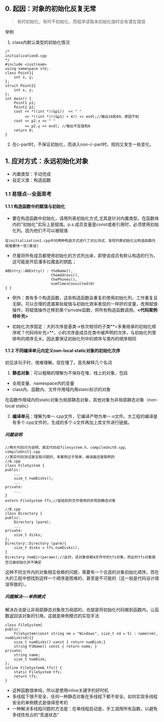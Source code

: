 ## 0. 起因：对象的初始化反复无常

> 有时初始化，有时不初始化，而程序读取未初始化值时会有潜在错误

举例

1. class内默认类型的初始化情况

```
/*
initialization0.cpp
*/
#include <iostream>
using namespace std;
class Point1{
	int x, y;
};
struct Point2{
	int x, y;
};
int main() {
    Point1 p1;
	Point2 p2;
	cout << *((int *)(&p1))  << " "
	     << *((int *)((&p1) + 4)) << endl;//输出16和89，原因不知
	cout << p2.x << " "
	     << p2.y << endl; //输出不定值和0
	return 0;
}
```

2. 在c-part时，不保证初始化，而进入non-c-part时，规则又发生一些变化。

## 1. 应对方式：永远初始化对象

+ 内置类型：手动完成
+ 自定义类：构造函数

### 1.1 易错点--全面思考

#### 1.1.1 构造函数中的赋值与初始化

+ 要在构造函数中初始化，请用列表初始化方式,尤其是针对内置类型。在函数体内的"初始化"实际上是赋值。p.s.成员变量是const或者引用时，必须使用初始化列。因为他们不可以被赋值

```
在initialization1.cpp中对两种构造方式进行了对比测试，发现列表初始化比构造函数内赋值要快一些(废话)
```

+ 尽量将所有成员都使用初始化的方式列出来，即使该成员有默认构造的行为，这可能是开启潘多拉魔盒的钥匙；

```
ABEntry::ABEntry() : theName(),
                     theAddress(),
                     thePhones(),
                     numTimesConsulted(0)
{ }
```

+ 例外：类有多个构造函数，这些构造函数会重复的使用初始化列，工作重复且无聊。可以合理的遗漏某些赋值与初始化效率表现的一样好的变量，改用赋值操作，将赋值操作迁移到某个private函数，供所有构造函数调用。**<代码案例待补充>**

+ 初始化次序固定：大的次序是基类->依次相邻的子类**<多重继承的初始化顺序呢？代码待补充>**，小的次序是成员在类中被声明的次序，与初始化列里排布的顺序无关。因此要保证初始化列中的顺序与类内的顺序相同

#### 1.1.2 不同编译单元内定义non-local static对象的初始化次序

初见该句子时，很难理解。现在懂了。首先解释几个名词

1. **静态对象**：可以粗略的理解为不保存在堆、栈上的对象，包括

+ 全局变量、namespace内的变量
+ class内、函数内、文件作用域内用static标识的对象

在函数作用域内的static对象为局部静态对象，其他对象为非局部静态对象（non-local static）

2. **编译单元**：理解为单一.cpp文件，它编译产物为单一.o文件。大工程的编译是有多个.cpp文件的，生成的多个.o文件再加上库文件进行链接。

##### 问题说明

```
//两片代码只为说明，真实代码在filesystem.h、compileUnit0.cpp、compileUnit1.cpp
//真实代码测试是没有问题的，本案例过于简单，编译器还是聪明的
//A.cpp
class FileSystem {
public:
 	...
	size_t numDisks();
	...
private:
	...
}
extern FileSystem tfs;//留给别的文件使用的非局部静态对象
```

```
//B.cpp
class Directory {
public:
	Directory (parm);
	...
private:
	size_t disks;
};
Directory::Directory (parm){
	size_t disks = tfs.numDisks();
}
Directory temDir(params);//此时，该对象依赖A文件中的tfs对象，而此时tfs对象是否已被初始化并不确定
```

这种不同文件内的对象相互依赖的问题，需要有一个合适的对象初始化顺序。而在大的工程中想找到这样一个顺序是困难的，甚至是不可能的（这一般是代码设计错误导致的）。

##### 问题解决---单例模式

解决办法是让非局部静态对象改为局部的，也就是将初始化代码搬到函数内，让函数返回该对象的引用。这就是单例模式的实现手法

```
class FileSystem{
public:
	FileSystem(const string nm = "Windows", size_t nd = 5) : name(nm), numDisk(nd){}
	size_t numDisks() const { return numDisk;}
	string FSName() const { return name; }
private:
	string name;
	size_t numDisk;
};
inline FileSystem& tfs() {
	static FileSystem tfs;
	return tfs;
}
```

+ 这种函数很单纯，所以是使用inline关键字的好时机
+ 多线程下很不安全，任何一种静态对象在多线程下都不安全。如何实现多线程安全的单例模式是值得思考的
+ 一种解决多线程问题的方法是：在单线程启动是，手工调用所有函数，以避免多线性抢占的“竞速状态”

